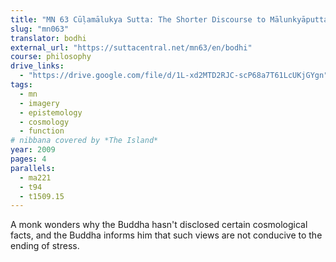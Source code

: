 ```yaml
---
title: "MN 63 Cūḷamālukya Sutta: The Shorter Discourse to Mālunkyāputta"
slug: "mn063"
translator: bodhi
external_url: "https://suttacentral.net/mn63/en/bodhi"
course: philosophy
drive_links:
  - "https://drive.google.com/file/d/1L-xd2MTD2RJC-scP68a7T61LcUKjGYgn"
tags:
  - mn
  - imagery
  - epistemology
  - cosmology
  - function
# nibbana covered by *The Island*
year: 2009
pages: 4
parallels:
  - ma221
  - t94
  - t1509.15
---
```


A monk wonders why the Buddha hasn't disclosed certain cosmological facts, and the Buddha informs him that such views are not conducive to the ending of stress.
